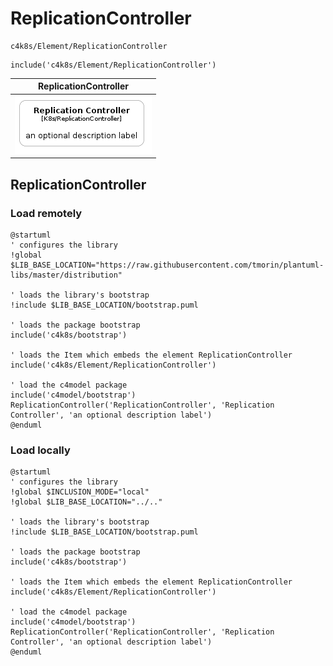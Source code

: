 # ReplicationController


```text
c4k8s/Element/ReplicationController
```

```text
include('c4k8s/Element/ReplicationController')
```



| ReplicationController |
| :---: |
| ![illustration for ReplicationController](../../c4k8s/Element/ReplicationController.Local.png) |




## ReplicationController

### Load remotely
```plantuml
@startuml
' configures the library
!global $LIB_BASE_LOCATION="https://raw.githubusercontent.com/tmorin/plantuml-libs/master/distribution"

' loads the library's bootstrap
!include $LIB_BASE_LOCATION/bootstrap.puml

' loads the package bootstrap
include('c4k8s/bootstrap')

' loads the Item which embeds the element ReplicationController
include('c4k8s/Element/ReplicationController')

' load the c4model package
include('c4model/bootstrap')
ReplicationController('ReplicationController', 'Replication Controller', 'an optional description label')
@enduml
```

### Load locally
```plantuml
@startuml
' configures the library
!global $INCLUSION_MODE="local"
!global $LIB_BASE_LOCATION="../.."

' loads the library's bootstrap
!include $LIB_BASE_LOCATION/bootstrap.puml

' loads the package bootstrap
include('c4k8s/bootstrap')

' loads the Item which embeds the element ReplicationController
include('c4k8s/Element/ReplicationController')

' load the c4model package
include('c4model/bootstrap')
ReplicationController('ReplicationController', 'Replication Controller', 'an optional description label')
@enduml
```

